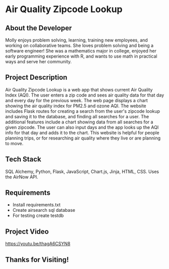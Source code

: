 # Air Quality Zipcode Lookup

## About the Developer

Molly enjoys problem solving, learning, training new employees, and working on collaborative teams.  She loves problem solving and being a software engineer!  She was a mathematics major in college, enjoyed her early programming experience with R, and wants to use math in practical ways and serve her community.

## Project Description

Air Quality Zipcode Lookup is a web app that shows current Air Quality Index (AQI).  The user enters a zip code and sees air quality data for that day and every day for the previous week.   The web page displays a chart showing the air quality index for PM2.5 and ozone AQI.  The website includes Flask routes for creating a search from the user's zipcode lookup and saving it to the database,  and finding all searches for a user. The additional features include a chart showing data from all searches for a given zipcode.  The user can also input days and the app looks up the AQI info for that day and adds it to the chart.  This website is helpful for people planning trips, or for researching air quality where they live or are planning to move.

## Tech Stack

SQL Alchemy, Python, Flask, JavaScript, Chart.js, Jinja, HTML, CSS.
Uses the AirNow API. 

## Requirements

- Install requirements.txt
- Create airsearch sql database
- For testing create testdb

## Project Video

https://youtu.be/thagA6CSYN8

## Thanks for Visiting! 
